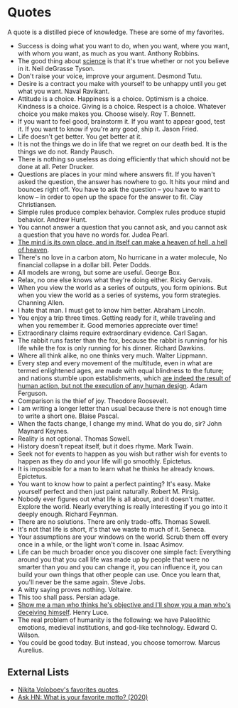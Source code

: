 # Quotes

A quote is a distilled piece of knowledge. These are some of my favorites.

- Success is doing what you want to do, when you want, where you want, with whom you want, as much as you want. Anthony Robbins.
- The good thing about [science](https://youtu.be/3MRHcYtZjFY) is that it's true whether or not you believe in it. Neil deGrasse Tyson.
- Don't raise your voice, improve your argument. Desmond Tutu.
- Desire is a contract you make with yourself to be unhappy until you get what you want. Naval Ravikant.
- Attitude is a choice. Happiness is a choice. Optimism is a choice. Kindness is a choice. Giving is a choice. Respect is a choice. Whatever choice you make makes you. Choose wisely. Roy T. Bennett.
- If you want to feel good, brainstorm it. If you want to appear good, test it. If you want to know if you're any good, ship it. Jason Fried.
- Life doesn't get better. You get better at it.
- It is not the things we do in life that we regret on our death bed. It is the things we do not. Randy Pausch.
- There is nothing so useless as doing efficiently that which should not be done at all. Peter Drucker.
- Questions are places in your mind where answers fit. If you haven't asked the question, the answer has nowhere to go. It hits your mind and bounces right off. You have to ask the question – you have to want to know – in order to open up the space for the answer to fit. Clay Christiansen.
- Simple rules produce complex behavior. Complex rules produce stupid behavior. Andrew Hunt.
- You cannot answer a question that you cannot ask, and you cannot ask a question that you have no words for. Judea Pearl.
- [The mind is its own place, and in itself can make a heaven of hell, a hell of heaven](https://youtu.be/RPicL1AWrs8?list=WL).
- There's no love in a carbon atom, No hurricane in a water molecule, No financial collapse in a dollar bill. Peter Dodds.
- All models are wrong, but some are useful. George Box.
- Relax, no one else knows what they're doing either. Ricky Gervais.
- When you view the world as a series of outputs, you form opinions. But when you view the world as a series of systems, you form strategies. Channing Allen.
- I hate that man. I must get to know him better. Abraham Lincoln.
- You enjoy a trip three times. Getting ready for it, while traveling and when you remember it. Good memories appreciate over time!
- Extraordinary claims require extraordinary evidence. Carl Sagan.
- The rabbit runs faster than the fox, because the rabbit is running for his life while the fox is only running for his dinner. Richard Dawkins.
- Where all think alike, no one thinks very much. Walter Lippmann.
- Every step and every movement of the multitude, even in what are termed enlightened ages, are made with equal blindness to the future; and nations stumble upon establishments, which [are indeed the result of human action, but not the execution of any human design](https://en.wikipedia.org/wiki/Spontaneous_order). Adam Ferguson.
- Comparison is the thief of joy. Theodore Roosevelt.
- I am writing a longer letter than usual because there is not enough time to write a short one. Blaise Pascal.
- When the facts change, I change my mind. What do you do, sir? John Maynard Keynes.
- Reality is not optional. Thomas Sowell.
- History doesn't repeat itself, but it does rhyme. Mark Twain.
- Seek not for events to happen as you wish but rather wish for events to happen as they do and your life will go smoothly. Epictetus.
- It is impossible for a man to learn what he thinks he already knows. Epictetus.
- You want to know how to paint a perfect painting? It's easy. Make yourself perfect and then just paint naturally. Robert M. Pirsig.
- Nobody ever figures out what life is all about, and it doesn't matter. Explore the world. Nearly everything is really interesting if you go into it deeply enough. Richard Feynman.
- There are no solutions. There are only trade-offs. Thomas Sowell.
- It's not that life is short, it's that we waste to much of it. Seneca.
- Your assumptions are your windows on the world. Scrub them off every once in a while, or the light won't come in. Isaac Asimov.
- Life can be much broader once you discover one simple fact: Everything around you that you call life was made up by people that were no smarter than you and you can change it, you can influence it, you can build your own things that other people can use. Once you learn that, you'll never be the same again. Steve Jobs.
- A witty saying proves nothing. Voltaire.
- This too shall pass. Persian adage.
- [Show me a man who thinks he's objective and I'll show you a man who's deceiving himself](https://www.collaborativefund.com/blog/a-few-rules/). Henry Luce.
- The real problem of humanity is the following: we have Paleolithic emotions, medieval institutions, and god-like technology. Edward O. Wilson.
- You could be good today. But instead, you choose tomorrow. Marcus Aurelius.

## External Lists

- [Nikita Voloboev's favorites quotes](https://nikitavoloboev.xyz/likes/#quotes).
- [Ask HN: What is your favorite motto? (2020)](https://news.ycombinator.com/item?id=24436135)
